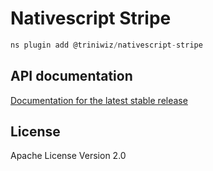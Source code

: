 # Nativescript Stripe

```javascript
ns plugin add @triniwiz/nativescript-stripe
```

## API documentation

[Documentation for the latest stable release]()

## License

Apache License Version 2.0
